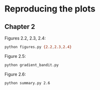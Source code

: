 # Reproducing the plots

## Chapter 2

Figures 2.2, 2.3, 2.4:
```bash
python figures.py {2.2,2.3,2.4}
```

Figure 2.5:
```bash
python gradient_bandit.py
```

Figure 2.6:
```bash
python summary.py 2.6
```
